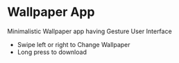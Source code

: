 # Wallpaper App
Minimalistic Wallpaper app having Gesture User Interface
<ul>
<li>Swipe left or right to Change Wallpaper</li>
<li>Long press to download</li>
</ul>


